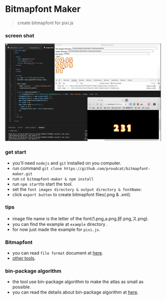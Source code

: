 # Bitmapfont Maker
> create bitmapfont for pixi.js

### screen shot
![hehe](./doc/screenshot.png)

### get start
* you'll need `nodejs` and `git` installed on you computer.
* run command `git clone https://github.com/proudcat/bitmapfont-maker.git`
* run `cd bitmapfont-maker & npm install`
* run `npm start`to start the tool.
* set the `font images directory & output directory & fontName`:
* click `export button` to create bitmapfont files(.png & .xml).

### tips
* image file name is the letter of the font(1.png,a.png,好.png,ス.png).
* you can find the example at `example` directory .
* for now just made the example for `pixi.js`.

### Bitmapfont
* you can read `file format` document at [here](http://www.angelcode.com/products/bmfont/doc/file_format.html).
* [other tools](https://github.com/libgdx/libgdx/wiki/Bitmap-fonts).

### bin-package algorithm
* the tool use bin-package algorithm to make the atlas as small as possible.
* you can read the details about bin-package algorithm at [here](https://github.com/jakesgordon/bin-packing).